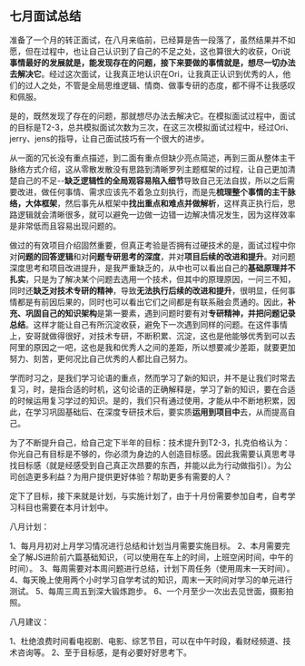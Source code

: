 
## 七月面试总结

准备了一个月的转正面试，在八月来临前，已经算是告一段落了，虽然结果并不如愿，但在过程中，也让自己认识到了自己的不足之处，这也算很大的收获，Ori说**事情最好的发展就是，能发现存在的问题，接下来要做的事情就是，想尽一切办法去解决它**。经过这次面试，让我真正地认识在Ori，让我真正认识到优秀的人，他们的过人之处，不管是全局思维逻辑、情商、做事专研的态度，都不得不让我感叹和佩服。

是的，既然发现了存在的问题，那就想尽办法去解决它。在模拟面试过程中，面试的目标是T2-3，总共模拟面试次数为三次，在这三次模拟面试过程中，经过Ori、jerry、jens的指导，让自己面试技巧有一个很大的进步。

从一面的冗长没有重点描述，到二面有重点但缺少亮点简述，再到三面从整体主干脉络方式介绍，这从零散发散没有思路到清晰罗列主题框架的过程，让自己更加清楚自己的不足--**缺乏逻辑性的全局观容易陷入细节**导致自己无法自拔，所以之后需要改进，做任何事情、需求应该先不着急立刻执行，而是先**梳理整个事情的主干脉络，大体框架**，然后事先从框架中**找出重点和难点并做解析**，这样真正执行后，思路逻辑就会清晰很多，就可以避免一边做一边错一边解决情况发生，因为这样效率是非常低而且容易出现问题的。

做过的有效项目介绍固然重要，但真正考验是否拥有过硬技术的是，面试过程中你对**问题的回答逻辑**和对**问题专研思考的深度**，并对**项目后续的改进和提升**。对问题深度思考和项目改进提升，是我严重缺乏的，从中也可以看出自己的**基础原理并不扎实**，只是为了解决某个问题去选用一个技术，但其中的原理原因，一问三不知，同时还**缺乏对技术专研的精神**，导致**无法执行后续的改进和提升**，很明显，任何事情都是有前因后果的，同时也可以看出它们之间都是有联系融会贯通的。因此，**补充、巩固自己的知识架构**是第一要素，遇到问题时要有对**专研精神，并把问题记录总结**。这样才能让自己有所沉淀收获，避免下一次遇到同样的问题。在这件事情上，安哥就做得很好，对技术专研，不断积累、沉淀，这也是他能够优秀到可以去阿里的原因之一吧，这也是我和优秀人之间的差距，所以想要减少差距，就要更加努力、刻苦，更何况比自己优秀的人都比自己努力。

学而时习之，是我们学习论语的重点，然而学习了新的知识，并不是让我们时常去复习，时，是指合适的时机，这句论语的正确解释是，学习了新的知识，要在合适的时候运用复习学过的知识。是的，我们只有通过使用，才能从中不断地积累，因此，在学习巩固基础后、在深度专研技术后，要实质**运用到项目中**去，从而提高自己。

为了不断提升自己，给自己定下半年的目标：技术提升到T2-3，扎克伯格认为：你光自己有目标是不够的，你必须为身边的人创造目标感。因此我需要认真思考寻找目标感（就是经感受到自己真正次昂要的东西，并能以此为行动做指引）。为公司创造更多利益？为用户提供更好体验？帮助更多有需要的人？

定下了目标，接下来就是计划，与实施计划了，由于十月份需要参加自考，自考学习科目也需要在本月计划中。

八月计划：

1、每月月初对上月学习情况进行总结和计划当月需要实施目标。
2、本月需要完全了解JS进阶前六篇基础知识，（可以使用在车上的时间，上班空闲时间，中午的时间）。
3、每周需要对本周问题进行总结，计划下周任务（使用周末一天时间）。
4、每天晚上使用两个小时学习自学考试的知识，周末一天时间对学习的单元进行测试。
5、每周三周五到深大锻炼跑步。
6、一个月至少一次出去见世面，摄影拍照。
    
八月建议：
    
1、杜绝浪费时间看电视剧、电影、综艺节目，可以在中午时段，看财经频道、技术咨询等。
2、至于目标感，是有必要好好思考下。
